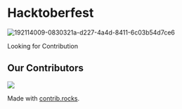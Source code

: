 # Hacktoberfest

![192114009-0830321a-d227-4a4d-8411-6c03b54d7ce6](https://user-images.githubusercontent.com/60257288/192865423-4302f992-18c4-443a-9bf8-be8b91616720.png)

Looking for Contribution


## Our Contributors
<a href="https://github.com/Developer-Student-Clubs-MMDU/Hacktoberfest/graphs/contributors">
  <img src="https://contrib.rocks/image?repo=Developer-Student-Clubs-MMDU/Hacktoberfest" />
</a>

Made with [contrib.rocks](https://contrib.rocks).
